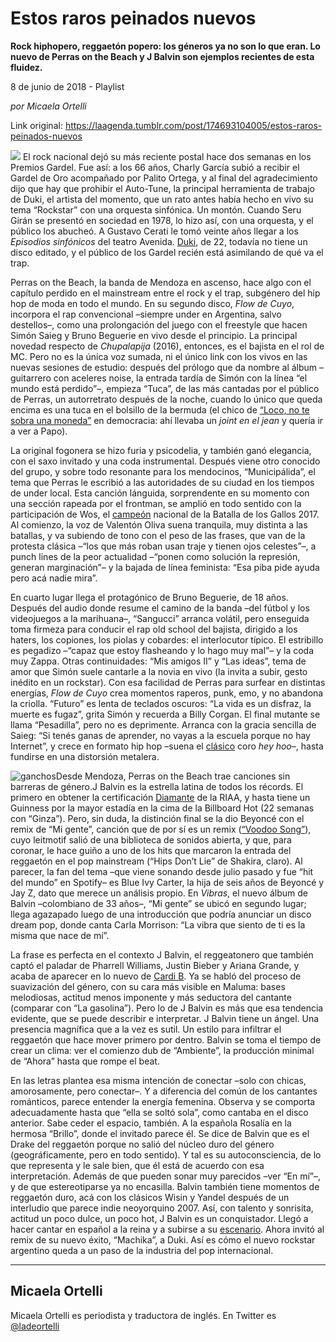 # Estos raros peinados nuevos

**Rock hiphopero, reggaetón popero: los géneros ya no son lo que eran. Lo nuevo de Perras on the Beach y J Balvin son ejemplos recientes de esta fluidez.**

8 de junio de 2018 - Playlist

_por Micaela Ortelli_

Link original: https://laagenda.tumblr.com/post/174693104005/estos-raros-peinados-nuevos

![](https://64.media.tumblr.com/9ffa560b584c15a4a738c0a3c9b032de/tumblr_inline_pa0ec30IkG1t6q87u_500.jpg)
El rock nacional dejó su más reciente postal hace dos semanas en los Premios Gardel. Fue así: a los 66 años, Charly García subió a recibir el Gardel de Oro acompañado por Palito Ortega, y al final del agradecimiento dijo que hay que prohibir el Auto-Tune, la principal herramienta de trabajo de Duki, el artista del momento, que un rato antes había hecho en vivo su tema “Rockstar” con una orquesta sinfónica. Un montón. Cuando Seru Girán se presentó en sociedad en 1978, lo hizo así, con una orquesta, y el público los abucheó. A Gustavo Cerati le tomó veinte años llegar a los *Episodios sinfónicos* del teatro Avenida. [Duki](https://www.youtube.com/watch?v=aB52h93Bax0), de 22, todavía no tiene un disco editado, y el público de los Gardel recién está asimilando de qué va el trap. 

Perras on the Beach, la banda de Mendoza en ascenso, hace algo con el capítulo perdido en el mainstream entre el rock y el trap, subgénero del hip hop de moda en todo el mundo. En su segundo disco, *Flow de Cuyo*, incorpora el rap convencional –siempre under en Argentina, salvo destellos–, como una prolongación del juego con el freestyle que hacen Simón Saieg y Bruno Beguerie en vivo desde el principio. La principal novedad respecto de *Chupalapija* (2016), entonces, es el bajista en el rol de MC. Pero no es la única voz sumada, ni el único link con los vivos en las nuevas sesiones de estudio: después del prólogo que da nombre al álbum –guitarrero con aceleres noise, la entrada tardía de Simón con la línea “el mundo está perdido”–, empieza “Tuca”, de las más cantadas por el público de Perras, un autorretrato después de la noche, cuando lo único que queda encima es una tuca en el bolsillo de la bermuda (el chico de [“Loco, no te sobra una moneda”](https://www.youtube.com/watch?v=0Fnv3CB56jM) en democracia: ahí llevaba un *joint en el jean* y quería ir a ver a Papo). 

La original fogonera se hizo furia y psicodelia, y también ganó elegancia, con el saxo invitado y una coda instrumental. Después viene otro conocido del grupo, y sobre todo resonante para los mendocinos, “Municipálida”, el tema que Perras le escribió a las autoridades de su ciudad en los tiempos de under local. Esta canción lánguida, sorprendente en su momento con una sección rapeada por el frontman, se amplió en todo sentido con la participación de Wos, el [campeón](https://www.youtube.com/watch?v=_hArnGkO8No) nacional de la Batalla de los Gallos 2017. Al comienzo, la voz de Valentón Oliva suena tranquila, muy distinta a las batallas, y va subiendo de tono con el peso de las frases, que van de la protesta clásica –“los que más roban usan traje y tienen ojos celestes”–, a punch lines de la peor actualidad –“ponen como solución la represión, generan marginación”– y la bajada de línea feminista: “Esa piba pide ayuda pero acá nadie mira”. 

En cuarto lugar llega el protagónico de Bruno Beguerie, de 18 años. Después del audio donde resume el camino de la banda –del fútbol y los videojuegos a la marihuana–, “Sangucci” arranca volátil, pero enseguida toma firmeza para conducir el rap old school del bajista, dirigido a los haters, los copiones, los piolas y cobardes: el interlocutor típico. El estribillo es pegadizo –“capaz que estoy flasheando y lo hago muy mal”– y la coda muy Zappa. Otras continuidades: “Mis amigos II” y “Las ideas”, tema de amor que Simón suele cantarle a la novia en vivo (la invita a subir, gesto inédito en un rockstar). Con esa facilidad de Perras para surfear en distintas energías, *Flow de Cuyo* crea momentos raperos, punk, emo, y no abandona la criolla. “Futuro” es lenta de teclados oscuros: “La vida es un disfraz, la muerte es fugaz”, grita Simón y recuerda a Billy Corgan. El final mutante se llama “Pesadilla”, pero no es deprimente. Arranca con la gracia sencilla de Saieg: “Si tenés ganas de aprender, no vayas a la escuela porque no hay Internet”, y crece en formato hip hop –suena el [clásico](https://www.youtube.com/watch?v=Rz1Xn1vzOM4) coro *hey hoo*–, hasta fundirse en una distorsión metalera. 

![ganchos](https://64.media.tumblr.com/9ffa560b584c15a4a738c0a3c9b032de/tumblr_inline_pa0ec30IkG1t6q87u_500.jpg)Desde Mendoza, Perras on the Beach trae canciones sin barreras de género.J Balvin es la estrella latina de todos los récords. El primero en obtener la certificación [Diamante](http://www.ipauta.com/j-balvin-obtiene-el-primer-disco-de-diamante-latino-de-la-riaa/) de la RIAA, y hasta tiene un Guinness por la mayor estadía en la cima de la Billboard Hot (22 semanas con “Ginza”). Pero, sin duda, la distinción final se la dio Beyoncé con el remix de “Mi gente”, canción que de por sí es un remix ([“Voodoo Song”](https://www.youtube.com/watch?v=1CXrYuLRmgM)), cuyo leitmotif salió de una biblioteca de sonidos abierta, y que, para coronar, le hace guiño a uno de los hits que marcaron la entrada del reggaetón en el pop mainstream (“Hips Don’t Lie” de Shakira, claro). Al parecer, la fan del tema –que viene sonando desde julio pasado y fue “hit del mundo” en Spotify– es Blue Ivy Carter, la hija de seis años de Beyoncé y Jay Z, dato que merece un análisis propio. En *Vibras*, el nuevo álbum de Balvin –colombiano de 33 años–, “Mi gente” se ubicó en segundo lugar; llega agazapado luego de una introducción que podría anunciar un disco dream pop, donde canta Carla Morrison: “La vibra que siento de ti es la misma que nace de mí”. 

La frase es perfecta en el contexto J Balvin, el reggeatonero que también captó el paladar de Pharrell Williams, Justin Bieber y Ariana Grande, y acaba de aparecer en lo nuevo de [Cardi B](https://www.youtube.com/watch?v=xTlNMmZKwpA). Ya se habló del proceso de suavización del género, con su cara más visible en Maluma: bases melodiosas, actitud menos imponente y más seductora del cantante (comparar con “La gasolina”). Pero lo de J Balvin es más que esa tendencia evidente, que se puede describir e interpretar. J Balvin tiene un ángel. Una presencia magnífica que a la vez es sutil. Un estilo para infiltrar el reggaetón que hace mover primero por dentro. Balvin se toma el tiempo de crear un clima: ver el comienzo dub de “Ambiente”, la producción minimal de “Ahora” hasta que rompe el beat. 

En las letras plantea esa misma intención de conectar –solo con chicas, amorosamente, pero conectar–. Y a diferencia del común de los cantantes románticos, parece entender la energía femenina. Observa y se comporta adecuadamente hasta que “ella se soltó sola”, como cantaba en el disco anterior. Sabe ceder el espacio, también. A la española Rosalía en la hermosa “Brillo”, donde el invitado parece él. Se dice de Balvin que es el Drake del reggaetón porque no salió del núcleo duro del género (geográficamente, pero en todo sentido). Y tal es su autoconsciencia, de lo que representa y le sale bien, que él está de acuerdo con esa interpretación. Además de que pueden sonar muy parecidos –ver “En mí”–, y de que estereotiparse ya no encasilla. Balvin también tiene momentos de reggaetón duro, acá con los clásicos Wisin y Yandel después de un interludio que parece indie neoyorquino 2007. Así, con talento y sonrisita, actitud un poco dulce, un poco hot, J Balvin es un conquistador. Llegó a hacer cantar en español a la reina y a subirse a su [escenario](https://www.youtube.com/watch?v=5GM_j43Nw-g). Ahora invitó al remix de su nuevo éxito, “Machika”, a Duki. Así es cómo el nuevo rockstar argentino queda a un paso de la industria del pop internacional. 

  




---

 Micaela Ortelli
----------------

 Micaela Ortelli es periodista y traductora de inglés. En Twitter es 
[@ladeortelli](https://twitter.com/ladeortelli?lang=es)

